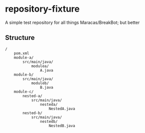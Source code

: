 # repository-fixture
A simple test repository for all things Maracas/BreakBot; but better


## Structure

```
/
    pom.xml
    module-a/
        src/main/java/
            modulea/
                A.java
    module-b/
        src/main/java/
            moduleb/
                B.java
    module-c/
        nested-a/
            src/main/java/
                nesteda/
                    NestedA.java
        nested-b/
            src/main/java/
                nestedb/
                    NestedB.java
```

